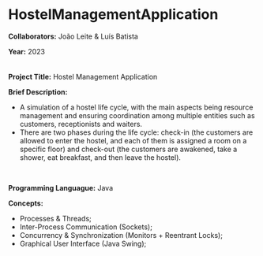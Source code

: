 # HostelManagementApplication

**Collaborators:** João Leite & Luís Batista

**Year:** 2023
<br/>
ㅤ

**Project Title:** Hostel Management Application

**Brief Description:** 
- A simulation of a hostel life cycle, with the main aspects being resource management and ensuring coordination among multiple entities such as customers, receptionists and waiters.
- There are two phases during the life cycle: check-in (the customers are allowed to enter the hostel, and each of them is assigned a room on a specific floor) and check-out (the customers are awakened, take a shower, eat breakfast, and then leave the hostel).
<br/>


**Programming Languague:** Java

**Concepts:**
- Processes & Threads;
- Inter-Process Communication (Sockets);
- Concurrency & Synchronization (Monitors + Reentrant Locks);
- Graphical User Interface (Java Swing);
